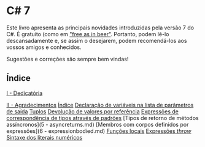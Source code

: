 # C# 7

Este livro apresenta as principais novidades introduzidas pela versão 7 do C#. É gratuito (como em ["free as in beer"](https://www.howtogeek.com/howto/31717/what-do-the-phrases-free-speech-vs.-free-beer-really-mean/). Portanto, podem lê-lo descansadamente e, se assim o desejarem, podem recomendá-los aos vossos amigos e conhecidos.

Sugestões e correções são sempre bem vindas!


## Índice

[I - Dedicatória](I-dedicatoria.md) 

[II - Agradecimentos](II-agradecimentos.md)
[Índice](0-index.md)
[Declaração de variáveis na lista de parâmetros de saída](1-out.md)
[Tuplos](2-tuplos.md)
[Devolução de valores por referência](3-refs.md)
[Expressões de correspondência de tipos através de padrões](4-patterns.md)
[Tipos de retorno de métodos assíncronos](5 - asyncreturns.md)
[Membros com corpos definidos por expressões](6 - expressionbodied.md)
[Funções locais](7-localfunctions.md)
[Expressões *throw*](8-throwexpressions.md)
[Sintaxe dos literais numéricos](9-numericliteralssyntax.md)
